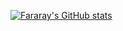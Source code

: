 [![Fararay's GitHub stats](https://github-readme-stats.vercel.app/api?username=fararay&show_icons=true&theme=onedark)](https://github.com/fararay/github-readme-stats)
